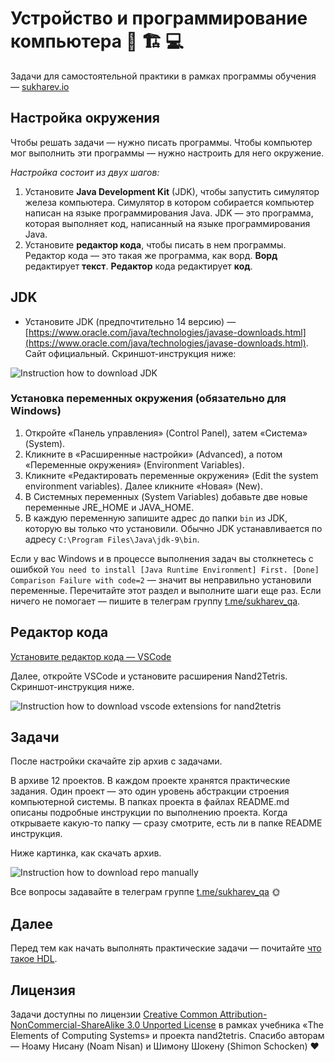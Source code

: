 # Устройство и программирование компьютера 🧮 🏗 💻

Задачи для самостоятельной практики в рамках программы обучения — [sukharev.io](https://www.sukharev.io)

## Настройка окружения

Чтобы решать задачи — нужно писать программы. Чтобы компьютер мог выполнить эти программы — нужно настроить для него окружение.

_Настройка состоит из двух шагов:_

1. Установите **Java Development Kit** (JDK), чтобы запустить симулятор железа компьютера. Симулятор в котором собирается компьютер написан на языке программирования Java. JDK — это программа, которая выполняет код, написанный на языке программирования Java.
2. Установите **редактор кода**, чтобы писать в нем программы. Редактор кода — это такая же программа, как ворд. **Ворд** редактирует **текст**. **Редактор** кода редактирует **код**.

## JDK

- Установите JDK (предпочтительно 14 версию) — [https://www.oracle.com/java/technologies/javase-downloads.html](https://www.oracle.com/java/technologies/javase-downloads.html). Сайт официальный. Скриншот-инструкция ниже:

![Instruction how to download JDK](https://github.com/di-sukharev/computer/tree/master/img/how2download-jdk.png)

### Установка переменных окружения (обязательно для Windows)

1. Откройте «Панель управления» (Control Panel), затем «Система» (System).
2. Кликните в «Расширенные настройки» (Advanced), а потом «Переменные окружения» (Environment Variables).
3. Кликните «Редактировать переменные окружения» (Edit the system environment variables). Далее кликните «Новая» (New).
4. В Системных переменных (System Variables) добавьте две новые переменные JRE_HOME и JAVA_HOME.
5. В каждую переменную запишите адрес до папки `bin` из JDK, которую вы только что установили. Обычно JDK устанавливается по адресу `C:\Program Files\Java\jdk-9\bin`.

Если у вас Windows и в процессе выполнения задач вы столкнетесь с ошибкой `You need to install [Java Runtime Environment] First. [Done] Comparison Failure with code=2` — значит вы неправильно установили переменные. Перечитайте этот раздел и выполните шаги еще раз. Если ничего не помогает — пишите в телеграм группу [t.me/sukharev_qa](https://www.t.me/sukharev_qa).

## Редактор кода

[Установите редактор кода — VSCode](https://code.visualstudio.com/download)

Далее, откройте VSCode и установите расширения Nand2Tetris. Скриншот-инструкция ниже.

![Instruction how to download vscode extensions for nand2tetris](https://github.com/di-sukharev/computer/tree/master/img/how2download-vscode_extensions.png)

## Задачи

После настройки скачайте zip архив с задачами.

В архиве 12 проектов. В каждом проекте хранятся практические задания. Один проект — это один уровень абстракции строения компьютерной системы. В папках проекта в файлах README.md описаны подробные инструкции по выполнению проекта. Когда открываете какую-то папку — сразу смотрите, есть ли в папке README инструкция.

Ниже картинка, как скачать архив.

![Instruction how to download repo manually](https://github.com/di-sukharev/computer/tree/master/img/how2download-zip.png)

Все вопросы задавайте в телеграм группе [t.me/sukharev_qa](https://www.t.me/sukharev_qa) 🌞

## Далее

Перед тем как начать выполнять практические задачи — почитайте [что такое HDL](https://github.com/di-sukharev/computer/tree/master/projects/01-gates/README.md).

## Лицензия

Задачи доступны по лицензии [Creative Common Attribution-NonCommercial-ShareAlike 3.0 Unported License](https://creativecommons.org/licenses/by-nc-sa/3.0/) в рамках учебника «The Elements of Computing Systems» и проекта nand2tetris. Спасибо авторам — Ноаму Нисану (Noam Nisan) и Шимону Шокену (Shimon Schocken) ❤️
